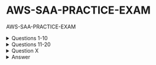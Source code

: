 # AWS-SAA-PRACTICE-EXAM
AWS-SAA-PRACTICE-EXAM

<details>
  <summary>Questions 1-10</summary>
  
<details>
  <summary>Question 1</summary>
 
A company collects data for temperature, humidity, and atmospheric pressure in cities across multiple continents.  The average volume of data that the company collects from each site daily is 500 GB.  Each site has a high-speed internet connection.  The company wants to aggregate the data from all these global sites as quickly as possible in a single Amazon S3 bucket.  The solution must minimize operational complexity.  

Which solution meets these requirements?

- [ ] A.  Turn on S3 Transfer Acceleration on the destination S3 bucket. Use multipart uploads to directly upload site data to the destination S3 bucket.    
- [ ] B.  Upload the data from each site to an S3 bucket in the closest Region.  Use S3 Cross-Region Replication to copy objects to the destination S3 bucket.  Then remove the data from the origin S3 bucket.    
- [ ] C.  Schedule AWS Snowball Edge Storage Optimized device jobs daily to transfer data from each site to the closest Region.  Use S3 Cross-Region Replication to copy objects to the destination S3 bucket.    
- [ ] D.  Upload the data from each site to an Amazon EC2 instance in the closest Region.  Store the data in an Amazon Elastic Block Store (Amazon EBS) volume.  At regular intervals, take an EBS snapshot and copy it to the Region that contains the destination S3 bucket.  Restore the EBS volume in that Region. 

</details>

<details>
  <summary>Answer</summary>

  - [ ] A.  Turn on S3 Transfer Acceleration on the destination S3 bucket. Use multipart uploads to directly upload site data to the destination S3 bucket.    

  The correct answer is A. Turn on S3 Transfer Acceleration on the destination S3 bucket. Use multipart uploads to directly upload site data to the destination S3 bucket.   

  Why is this the correct answer?
  
  - [ ] S3 Transfer Acceleration: This feature is designed to speed up transfers of data over long distances between your client and your S3 bucket. It leverages Amazon's CloudFront edge locations to optimize the network path, reducing latency and increasing throughput. Given that the company is transferring data from sites across multiple continents, S3 Transfer Acceleration is highly relevant.
  - [ ] Multipart Uploads: This feature allows you to upload a single object as a set of parts. Multipart uploads can improve throughput, provide faster recovery from network issues, and support uploading large objects (up to 5 TB). Since the company is dealing with 500 GB of data daily from each site, multipart uploads are a good practice to ensure efficient and reliable uploads.
  - [ ] Minimal Operational Complexity: This solution is relatively straightforward to implement. You enable S3 Transfer Acceleration on the bucket and configure your uploads to use the multipart upload API. This avoids the need for complex infrastructure setups or data transfer orchestration.
  
  Why are the other answers wrong?
  
  B. Upload the data from each site to an S3 bucket in the closest Region. Use S3 Cross-Region Replication to copy objects to the destination S3 bucket. Then remove the data from the origin S3 bucket.   
  
  Why it's wrong: 
  
  While this approach could work, it adds operational complexity. It involves managing S3 buckets in multiple regions, setting up and monitoring Cross-Region Replication, and ensuring data is deleted from the origin buckets. This adds more steps and potential points of failure compared to directly uploading with S3 Transfer Acceleration and multipart uploads. Also, Cross-Region Replication is optimized for asynchronous copying, which might not meet the requirement of getting the data into the central bucket "as quickly as possible."
  
  C. Schedule AWS Snowball Edge Storage Optimized device jobs daily to transfer data from each site to the closest Region. Use S3 Cross-Region Replication to copy objects to the destination S3 bucket.   
  
  Why it's wrong: 
  
  AWS Snowball Edge is designed for large-scale data transfers where network bandwidth is limited or cost-prohibitive. In this scenario, each site has a high-speed internet connection, making Snowball Edge unnecessary and adding significant operational overhead. Managing Snowball Edge devices, shipping them, and coordinating the data transfer process is far more complex than using direct uploads.
  
  D. Upload the data from each site to an Amazon EC2 instance in the closest Region. Store the data in an Amazon Elastic Block Store (Amazon EBS) volume. At regular intervals, take an EBS snapshot and copy it to the Region that contains the destination S3 bucket. Restore the EBS volume in that Region.   
  
  Why it's wrong: 
  
  This solution is overly complex and inefficient. It involves managing EC2 instances and EBS volumes in multiple regions, dealing with EBS snapshots, and restoring volumes. This adds significant operational overhead and introduces potential performance bottlenecks. It's also more costly than directly uploading to S3.
  
  Summary
  
  The best solution is A. Turn on S3 Transfer Acceleration on the destination S3 bucket. Use multipart uploads to directly upload site data to the destination S3 bucket. This approach provides the fastest data transfer over long distances with the least operational complexity.

</details>

<details>
  <summary>Question 2</summary>

  A company runs a web application that stores session state in memory on Amazon EC2 instances. The company wants to implement a solution to store session state data durably and elastically. The solution must minimize operational overhead.
  
  Which solution meets these requirements?
  
  - [ ] A. Use Amazon DynamoDB to store the session state data. Modify the application to read and write session state data to DynamoDB.
  - [ ] B. Use Amazon ElastiCache for Redis to store the session state data. Modify the application to read and write session state data to ElastiCache.
  - [ ] C. Use Amazon EC2 instance store volumes to store the session state data. Configure the application to replicate session state data across multiple EC2 instances.
  - [ ] D. Use Amazon Elastic File System (Amazon EFS) to store the session state data. Modify the application to read and write session state data to Amazon EFS.

</details>

<details>
  <summary>Answer</summary>

  - [ ] B. Use Amazon ElastiCache for Redis to store the session state data. Modify the application to read and write session state data to ElastiCache.

  The correct answer is B. Use Amazon ElastiCache for Redis to store the session state data. Modify the application to read and write session state data to ElastiCache.

  Why is this the correct answer?
  
  - [ ] Durable and Elastic: ElastiCache (both Redis and Memcached) provides an in-memory data store that is highly available and scalable.
  - [ ] Redis, in particular, offers durability options (RDB and AOF persistence) to ensure that session data is not lost in case of failures.
  - [ ] ElastiCache can elastically scale to handle increasing session loads.
  - [ ] Minimizes Operational Overhead: ElastiCache is a managed service.
  - [ ] AWS handles the setup, patching, scaling, and maintenance of the cache infrastructure, reducing the operational burden on the company.
  
  Why are the other answers wrong?
  
  A. Use Amazon DynamoDB to store the session state data. Modify the application to read and write session state data to DynamoDB.
  
  Why it's wrong: While DynamoDB is durable and scalable, it's a NoSQL database, not an in-memory cache. Accessing DynamoDB is generally slower than accessing an in-memory cache like ElastiCache. For session state, low latency is crucial for a good user experience. DynamoDB might introduce more latency than ElastiCache.
  
  C. Use Amazon EC2 instance store volumes to store the session state data. Configure the application to replicate session state data across multiple EC2 instances.
  
  Why it's wrong: EC2 instance store volumes are ephemeral, meaning the data is lost if the instance stops, terminates, or fails. Relying on instance store for session state would require complex application-level replication, which introduces significant operational overhead and potential data loss. This solution is neither durable nor operationally simple.
  
  D. Use Amazon Elastic File System (Amazon EFS) to store the session state data. Modify the application to read and write session state data to Amazon EFS.
  
  Why it's wrong: EFS is a file storage service. File system operations are generally slower than in-memory operations. Using EFS for session state would introduce latency and negatively impact application performance. It's not designed for the high-speed, low-latency access required for session data.
  
  Summary
  
  ElastiCache for Redis is the best solution because it provides a durable, elastic, and managed in-memory store that minimizes operational overhead and meets the performance requirements for session state management.
    
</details>


<details>
  <summary>Question 3</summary>

  A company uses AWS Organizations to manage multiple AWS accounts for different departments.  The management account has an Amazon S3 bucket that contains project reports.  The company wants to limit access to this S3 bucket to only users of accounts within the organization in AWS Organizations.  Which solution meets these requirements with the LEAST amount of operational overhead?    
  
  - [ ] A.  Add the aws:PrincipalOrgID global condition key with a reference to the organization ID to the S3 bucket policy.    
  - [ ] B.  Create an organizational unit (OU) for each department.  Add the aws:PrincipalOrgPaths global condition key to the S3 bucket policy.    
  - [ ] C.  Use AWS CloudTrail to monitor the CreateAccount, InviteAccountToOrganization, LeaveOrganization, and RemoveAccountFrom Organization events.  Update the S3 bucket policy accordingly.    
  - [ ] D.  Tag each user that needs access to the S3 bucket.  Add the aws: PrincipalTag global condition key to the S3 bucket policy.    

</details>

<details>
  <summary>Answer</summary>

  - [ ] A. Add the aws:PrincipalOrgID global condition key with a reference to the organization ID to the S3 bucket policy.

  The correct answer is A. Add the aws:PrincipalOrgID global condition key with a reference to the organization ID to the S3 bucket policy.

Why is this the correct answer?

aws:PrincipalOrgID for Organization-Wide Access: The aws:PrincipalOrgID condition key in an S3 bucket policy allows you to restrict access to AWS principals (users, roles) that belong to a specific AWS organization. This is the most efficient and direct way to enforce the requirement that only accounts within your AWS Organizations can access the bucket.
Least Operational Overhead: This method involves a simple modification to the S3 bucket policy. You add a condition that checks the organization ID, which is a static identifier. There's no need to manage individual accounts, OUs, or tags, resulting in minimal administrative effort.
Why are the other answers wrong?

B. Create an organizational unit (OU) for each department. Add the aws:PrincipalOrgPaths global condition key to the S3 bucket policy.   

Why it's wrong: While this could work, it's more complex than necessary. It requires you to create and maintain OUs, which adds organizational structure overhead. The aws:PrincipalOrgPaths condition key restricts access based on the OU hierarchy, which might be useful in some cases but is not needed for the simple requirement of granting access to the entire organization. If the organization structure changes, you might need to update the bucket policy.
C. Use AWS CloudTrail to monitor the CreateAccount, InviteAccountToOrganization, LeaveOrganization, and RemoveAccountFrom Organization events. Update the S3 bucket policy accordingly.

Why it's wrong: This is an extremely complex and inefficient solution. It involves:
Setting up CloudTrail to log organization events.
Creating an automated process (e.g., Lambda function) to analyze CloudTrail logs.
Parsing the logs to identify changes in the organization membership.
Dynamically updating the S3 bucket policy based on those changes. This approach introduces significant operational overhead, potential latency in policy updates, and increased risk of errors.
D. Tag each user that needs access to the S3 bucket. Add the aws: PrincipalTag global condition key to the S3 bucket policy.   

Why it's wrong: This is also complex and difficult to maintain. It requires:
Implementing a system to tag IAM users.
Ensuring that all relevant users are correctly tagged.
Updating tags whenever users are added or removed.
The aws:PrincipalTag condition key is useful for attribute-based access control (ABAC) but is not the most efficient way to control access based on organization membership.
Summary

The best solution is A. Add the aws:PrincipalOrgID global condition key because it's the simplest, most direct, and least operationally intensive way to restrict S3 bucket access to accounts within an AWS organization.

</details>

<details>
  <summary>Question 4</summary>

An application runs on an Amazon EC2 instance in a VPC.  The application processes logs that are stored in an Amazon S3 bucket.  The EC2 instance needs to access the S3 bucket without connectivity to the internet.  Which solution will provide private network connectivity to Amazon S3?   

- [ ] A.  Create a gateway VPC endpoint to the S3 bucket.    
- [ ] B.  Stream the logs to Amazon CloudWatch Logs.  Export the logs to the S3 bucket.    
- [ ] C.  Create an instance profile on Amazon EC2 to allow S3 access.    
- [ ] D.  Create an Amazon API Gateway API with a private link to access the S3 endpoint.  

</details>

<details>
  <summary>Answer</summary>

- [ ] A.  Create a gateway VPC endpoint to the S3 bucket.  

The correct answer is A. Create a gateway VPC endpoint to the S3 bucket.

Why is this the correct answer?

- [ ] Gateway VPC Endpoint for Private Connectivity: A gateway VPC endpoint for S3 enables instances within your VPC to access S3 over the AWS private network, without traversing the internet.
- [ ] This provides secure and private connectivity, satisfying the requirement to access the S3 bucket without internet access.

Why are the other answers wrong?

B. Stream the logs to Amazon CloudWatch Logs. Export the logs to the S3 bucket.

Why it's wrong: While CloudWatch Logs is useful for log management, this solution doesn't address the requirement for private connectivity. Exporting logs from CloudWatch Logs to S3 still involves network traffic, and it doesn't guarantee that the initial application access to S3 is private. It also adds an unnecessary intermediary step.

C. Create an instance profile on Amazon EC2 to allow S3 access.

Why it's wrong: An instance profile (which uses IAM roles) grants permissions to the EC2 instance to access AWS services like S3. However, it does not, by itself, provide private connectivity. The instance would still use public endpoints to access S3 unless a VPC endpoint is configured.

D. Create an Amazon API Gateway API with a private link to access the S3 endpoint.

Why it's wrong: While PrivateLink does provide private connectivity, using API Gateway in this scenario is overly complex and not the intended use case. API Gateway is designed for creating and managing APIs, not for direct, high-volume data access to S3 from EC2 instances. Gateway VPC endpoints are simpler and more efficient for this purpose.

Summary

The best solution is A. Create a gateway VPC endpoint to the S3 bucket because it directly and efficiently provides the required private connectivity between the EC2 instance and the S3 bucket.

</details>

<details>
  <summary>Question 5</summary>

A company is hosting a web application on AWS using a single Amazon EC2 instance that stores user-uploaded documents in an Amazon EBS volume.  For better scalability and availability, the company duplicated the architecture and created a second EC2 instance and EBS volume in another Availability Zone, placing both behind an Application Load Balancer.  After completing this change, users reported that, each time they refreshed the website, they could see one subset of their documents or the other, but never all of the documents at the same time.  What should a solutions architect propose to ensure users see all of their documents at once?   

- [ ] A.  Copy the data so both EBS volumes contain all the documents
- [ ] B.  Configure the Application Load Balancer to direct a user to the server with the documents
- [ ] C.  Copy the data from both EBS volumes to Amazon EFS.  Modify the application to save new documents to Amazon EFS   
- [ ] D.  Configure the Application Load Balancer to send the request to both servers.  Return each document from the correct server   

</details>

<details>
  <summary>Answer</summary>

- [ ] C.  Copy the data from both EBS volumes to Amazon EFS.  Modify the application to save new documents to Amazon EFS.

The correct answer is C. Copy the data from both EBS volumes to Amazon EFS. Modify the application to save new documents to Amazon EFS.

Why is this the correct answer?

- [ ] Shared File System: Amazon EFS provides a shared file system that can be mounted by multiple EC2 instances concurrently. By migrating the documents to EFS, both EC2 instances can access the same set of files, resolving the issue where users only see a subset of their documents depending on which instance they hit.
- [ ] Persistence and Availability: EFS is designed for high availability and durability. The data is stored redundantly across multiple Availability Zones, ensuring that files are not lost if an instance fails.
- [ ] Scalability: EFS automatically scales its storage capacity as you add or remove files, making it suitable for handling a growing number of user-uploaded documents.
Why are the other answers wrong?

A. Copy the data so both EBS volumes contain all the documents.

Why it's wrong: While this might seem like a straightforward solution, it introduces significant challenges. You would need to implement a synchronization mechanism to keep the EBS volumes in sync, which can be complex, error-prone, and introduce latency. It also doesn't address the underlying architecture issue of each instance having its own storage.

B. Configure the Application Load Balancer to direct a user to the server with the documents.

Why it's wrong: This approach is not scalable or highly available. It creates "sticky sessions," meaning a user is always routed to the same EC2 instance. If that instance fails, the user loses access to their documents. It also doesn't solve the problem of data consistency.

D. Configure the Application Load Balancer to send the request to both servers. Return each document from the correct server.

Why it's wrong: This is also complex and inefficient. It would require significant application logic to track which documents are stored on which server and then merge the results. It also increases the load on both servers, as they would both need to process each request.

Summary

The best solution is C. Copy the data from both EBS volumes to Amazon EFS. Modify the application to save new documents to Amazon EFS because it provides a shared, scalable, and durable storage solution that eliminates data inconsistency and improves the application's availability.

</details>

<details>
  <summary>Question 6</summary>

A company uses NFS to store large video files in on-premises network attached storage.  Each video file ranges in size from 1 MB to 500 GB.  The total storage is 70 TB and is no longer growing.  The company decides to migrate the video files to Amazon S3.  The company must migrate the video files as soon as possible while using the least possible network bandwidth.    

Which solution will meet these requirements?

- [ ] A.  Create an S3 bucket.  Create an IAM role that has permissions to write to the S3 bucket.  Use the AWS CLI to copy all files locally to the S3 bucket.    
- [ ] B.  Create an AWS Snowball Edge job.  Receive a Snowball Edge device on premises.  Use the Snowball Edge client to transfer data to the device.  Return the device so that AWS can import the data into Amazon S3.    
- [ ] C.  Deploy an S3 File Gateway on premises.  Create a public service endpoint to connect to the S3 File Gateway.  Create an S3 bucket.  Create a new NFS file share on the S3 File Gateway.  Point the new file share to the S3 bucket.  Transfer the data from the existing NFS file share to the S3 File Gateway.    
- [ ] D.  Set up an AWS Direct Connect connection between the on-premises network and AWS.  Deploy an S3 File Gateway on premises.  Create a public virtual interface (VIF) to connect to the S3 File Gateway.  Create an S3 bucket.   Create a new NFS file share on the S3 File Gateway.  Point the new file share to the S3 bucket.  Transfer the data from the existing NFS file share to the S3 File Gateway.    

</details>

<details>
  <summary>Answer</summary>

- [ ] B. Create an AWS Snowball Edge job. Receive a Snowball Edge device on premises. Use the Snowball Edge client to transfer data to the device. Return the device so that AWS can import the data into Amazon S3.    

The correct answer is B. Create an AWS Snowball Edge job. Receive a Snowball Edge device on premises. Use the Snowball Edge client to transfer data to the device. Return the device so that AWS can import the data into Amazon S3.    

Why is this the correct answer?

- [ ] Least Network Bandwidth: AWS Snowball Edge is a physical device that you can use to transfer large amounts of data into and out of AWS.  It's designed for situations where transferring data over the internet would be slow or expensive due to limited network bandwidth.  In this case, the requirement to use the "least possible network bandwidth" strongly points to Snowball Edge.   
- [ ] Speed for Large Data: For 70 TB of data, even with a good internet connection, the time to transfer all that data can be significant. Snowball Edge allows for much faster transfer of large volumes of data compared to online methods.    
- [ ] One-time Migration: The scenario describes a one-time migration of existing data, not an ongoing synchronization. Snowball Edge is well-suited for this type of bulk transfer.    

Why are the other answers wrong?

A. Create an S3 bucket. Create an IAM role that has permissions to write to the S3 bucket. Use the AWS CLI to copy all files locally to the S3 bucket.

Why it's wrong: This solution relies on transferring 70 TB of data over the network using the AWS CLI.  This would consume a large amount of network bandwidth and take a significant amount of time, directly contradicting the requirements.   

C. Deploy an S3 File Gateway on premises. Create a public service endpoint to connect to the S3 File Gateway. Create an S3 bucket. Create a new NFS file share on the S3 File Gateway. Point the new file share to the S3 bucket. Transfer the data from the existing NFS file share to the S3 File Gateway.

Why it's wrong: AWS S3 File Gateway is designed for hybrid cloud storage, providing on-premises applications access to S3.  While it could be used for migration, it's more complex than Snowball Edge for a one-time transfer. It still involves network transfer, although it might be optimized, it doesn't minimize bandwidth usage to the same extent as Snowball Edge.    

D. Set up an AWS Direct Connect connection between the on-premises network and AWS. Deploy an S3 File Gateway on premises. Create a public virtual interface (VIF) to connect to the S3 File Gateway. Create an S3 bucket. Create a new NFS file share on the S3 File Gateway. Point the new file share to the S3 bucket. Transfer the data from the existing NFS file share to the S3 File Gateway.

Why it's wrong: AWS Direct Connect provides a dedicated network connection to AWS, which can increase transfer speed.  However, setting up Direct Connect is a complex and time-consuming process. It's an overkill for a one-time migration and doesn't meet the "least possible network bandwidth" requirement as efficiently as Snowball Edge.  Additionally, it includes the complexity of S3 File Gateway.    

Summary

The best solution is B. Create an AWS Snowball Edge job because it minimizes network bandwidth usage and provides a fast way to migrate a large amount of data to Amazon S3.

</details>

<details>
  <summary>Question 7</summary>

A company has an application that ingests incoming messages.  Dozens of other applications and microservices then quickly consume these messages.  The number of messages varies drastically and sometimes increases suddenly to 100,000 each second.  The company wants to decouple the solution and increase scalability.   

Which solution meets these requirements?

- [ ] A.  Persist the messages to Amazon Kinesis Data Analytics.  Configure the consumer applications to read and process the messages.    
- [ ] B.  Deploy the ingestion application on Amazon EC2 instances in an Auto Scaling group to scale the number of EC2 instances based on CPU metrics.    
- [ ] C.  Write the messages to Amazon Kinesis Data Streams with a single shard.  Use an AWS Lambda function to preprocess messages and store them in Amazon DynamoDB.  Configure the consumer applications to read from DynamoDB to process the messages.    
- [ ] D.  Publish the messages to an Amazon Simple Notification Service (Amazon SNS) topic with multiple Amazon Simple Queue Service (Amazon SOS) subscriptions.  Configure the consumer applications to process the messages from the queues. 

</details>

<details>
  <summary>Answer</summary>

- [ ] D. Publish the messages to an Amazon Simple Notification Service (Amazon SNS) topic with multiple Amazon Simple Queue Service (Amazon SQS) subscriptions. Configure the consumer applications to process the messages from the queues.

The correct answer is D. Publish the messages to an Amazon Simple Notification Service (Amazon SNS) topic with multiple Amazon Simple Queue Service (Amazon SQS) subscriptions. Configure the consumer applications to process the messages from the queues.
   
Why is this the correct answer?

- [ ] Decoupling: Amazon SNS and SQS together provide excellent decoupling.  The ingestion application publishes messages to an SNS topic, and the consumer applications subscribe to the topic via SQS queues.  This means the ingestion application doesn't need to know anything about the consumers, and consumers don't need to know about each other.   
- [ ] Scalability: SNS can handle a high volume of messages, and SQS queues can buffer messages for consumers, allowing each part of the system to scale independently.  If message volume spikes to 100,000 per second, SNS can handle it, and SQS queues will ensure that consumers can process them at their own pace.   
- [ ] Fan-out: SNS allows for "fan-out" delivery, meaning a single message can be delivered to multiple SQS queues.  This perfectly suits the requirement that "dozens" of applications and microservices consume the messages. Each consumer gets its own copy of the message via its SQS queue.   

Why are the other answers wrong?

A. Persist the messages to Amazon Kinesis Data Analytics. Configure the consumer applications to read and process the messages.

Why it's wrong: Kinesis Data Analytics is designed for real-time analytics on streaming data.  While it can handle high volumes, it's not the best fit for simple message distribution to many consumers.  It's more complex and expensive than SNS/SQS for this use case.   

B. Deploy the ingestion application on Amazon EC2 instances in an Auto Scaling group to scale the number of EC2 instances based on CPU metrics.

Why it's wrong: This only scales the ingestion of messages, not the consumption.  It doesn't decouple the system or address the scalability of the many consumer applications.   

C. Write the messages to Amazon Kinesis Data Streams with a single shard. Use an AWS Lambda function to preprocess messages and store them in Amazon DynamoDB. Configure the consumer applications to read from DynamoDB to process the messages.

Why it's wrong: Kinesis Data Streams is good for real-time data streaming, but using a single shard will limit throughput.  Lambda preprocessing adds complexity and potential bottlenecks.  Storing in DynamoDB adds latency and cost compared to SQS queues, which are designed for message queuing.  Also, reading from DynamoDB by many consumers can create hot spots and scaling issues.   

Summary

The best solution is D.
 
Amazon SNS and SQS provide the best combination of decoupling, scalability, and fan-out capability to meet the requirements of the scenario.

</details>

<details>
  <summary>Question 8</summary>

A company is migrating a distributed application to AWS. The application serves variable workloads. The legacy platform consists of a primary server that coordinates jobs across multiple compute nodes. The company wants to modernize the application with a solution that maximizes resiliency and scalability. How should a solutions architect design the architecture to meet these requirements?   

- [ ] A. Configure an Amazon Simple Queue Service (Amazon SQS) queue as a destination for the jobs. Implement the compute nodes with Amazon EC2 instances that are managed in an Auto Scaling group. Configure EC2 Auto Scaling to use scheduled scaling.   
- [ ] B. Configure an Amazon Simple Queue Service (Amazon SQS) queue as a destination for the jobs. Implement the compute nodes with Amazon EC2 instances that are managed in an Auto Scaling group. Configure EC2 Auto Scaling based on the size of the queue.
- [ ] C. Implement the primary server and the compute nodes with Amazon EC2 instances that are managed in an Auto Scaling group. Configure AWS CloudTrail as a destination for the jobs. Configure EC2 Auto Scaling based on the load on the primary server.   
- [ ] D. Implement the primary server and the compute nodes with Amazon EC2 instances that are managed in an Auto Scaling group. Configure Amazon EventBridge (Amazon CloudWatch Events) as a destination for the jobs. Configure EC2 Auto Scaling based on the load on the compute nodes. 

</details>

<details>
  <summary>Answer</summary>

- [ ] B. Configure an Amazon Simple Queue Service (Amazon SQS) queue as a destination for the jobs. Implement the compute nodes with Amazon EC2 instances that are managed in an Auto Scaling group. Configure EC2 Auto Scaling based on the size of the queue.

The correct answer is B. Configure an Amazon Simple Queue Service (Amazon SQS) queue as a destination for the jobs. Implement the compute nodes with Amazon EC2 instances that are managed in an Auto Scaling group. Configure EC2 Auto Scaling based on the size of the queue.

Why is this the correct answer?

- [ ] SQS for Decoupling and Resiliency: Using an SQS queue effectively decouples the primary server from the compute nodes. The primary server puts jobs in the queue, and the compute nodes take jobs from the queue. This makes the system more resilient because if a compute node fails, the job remains in the queue to be processed by another node.   
- [ ] Auto Scaling for Scalability: Managing compute nodes with an Auto Scaling group allows the number of nodes to adjust automatically based on demand, providing scalability.   
- [ ] Queue-Based Scaling: Configuring Auto Scaling based on the size of the SQS queue is crucial for handling variable workloads. When the queue is large, Auto Scaling adds more compute nodes to process the backlog. When the queue is small, Auto Scaling removes nodes to save costs. This ensures the application scales efficiently with the workload.   

Why are the other answers wrong?

A. Configure an Amazon Simple Queue Service (Amazon SQS) queue as a destination for the jobs. Implement the compute nodes with Amazon EC2 instances that are managed in an Auto Scaling group. Configure EC2 Auto Scaling to use scheduled scaling.

Why it's wrong: Scheduled scaling doesn't provide the dynamic responsiveness needed for variable workloads. Scheduled scaling works well for predictable load patterns, but this scenario involves unpredictable variations. Scaling based on queue size is more adaptive.   

C. Implement the primary server and the compute nodes with Amazon EC2 instances that are managed in an Auto Scaling group. Configure AWS CloudTrail as a destination for the jobs. Configure EC2 Auto Scaling based on the load on the primary server.

Why it's wrong: CloudTrail is for auditing API calls, not for queuing jobs. Scaling based on the primary server's load might not accurately reflect the work needed by the compute nodes. The queue size is a more direct indicator of the workload for those nodes. Also, it does not decouple the primary server from the compute nodes.   

D. Implement the primary server and the compute nodes with Amazon EC2 instances that are managed in an Auto Scaling group. Configure Amazon EventBridge (Amazon CloudWatch Events) as a destination for the jobs. Configure EC2 Auto Scaling based on the load on the compute nodes.

Why it's wrong: EventBridge is for event-driven architectures, not for queuing jobs in this manner. While scaling compute nodes based on their load is good, it doesn't address how jobs are passed between the primary server and the compute nodes. SQS provides the necessary decoupling and reliable queuing. Also, it does not decouple the primary server from the compute nodes.   

Summary

The best solution is B.  Using SQS for job queuing and Auto Scaling based on queue size provides the most resilient and scalable architecture for variable workloads.

</details>

<details>
  <summary>Question 9</summary>

A company is running an SMB file server in its data center.  The file server stores large files that are accessed frequently for the first few days after the files are created.  After 7 days the files are rarely accessed.   

The total data size is increasing and is close to the company's total storage capacity.  A solutions architect must increase the company's available storage space without losing low-latency access to the most recently accessed files.  The solutions architect must also provide file lifecycle management to avoid future storage issues.   

Which solution will meet these requirements?

- [ ] A.  Use AWS DataSync to copy data that is older than 7 days from the SMB file server to AWS. 
- [ ] B.  Create an Amazon S3 File Gateway to extend the company's storage space. Create an S3 Lifecycle policy to transition the data to S3 Glacier Deep Archive after 7 days. 
- [ ] C.  Create an Amazon FSx for Windows File Server file system to extend the company's storage space. 
- [ ] D.  Install a utility on each user's computer to access Amazon S3. Create an S3 Lifecycle policy to transition the data to S3 Glacier Flexible Retrieval after 7 days. 

</details>

<details>
  <summary>Answer</summary>

- [ ] B.  Create an Amazon S3 File Gateway to extend the company's storage space.  Create an S3 Lifecycle policy to transition the data to S3 Glacier Deep Archive after 7 days.  

The correct answer is B. Create an Amazon S3 File Gateway to extend the company's storage space. Create an S3 Lifecycle policy to transition the data to S3 Glacier Deep Archive after 7 days.   

Why is this the correct answer?

- [ ] Amazon S3 File Gateway: This service allows you to seamlessly connect your on-premises file server to Amazon S3. It caches frequently accessed files on-premises, providing low-latency access, while transparently storing all your data in S3. This effectively extends the company's storage capacity in the cloud without requiring significant changes to how users access files.
- [ ] S3 Lifecycle Policy: This feature automates the movement of objects between different S3 storage classes. By creating a lifecycle policy to transition files to S3 Glacier Deep Archive after 7 days, you can automatically move infrequently accessed data to a lower-cost storage option. This addresses the requirement for file lifecycle management and avoids future storage issues by optimizing storage costs.

Why are the other answers wrong?

A. Use AWS DataSync to copy data that is older than 7 days from the SMB file server to AWS.

Why it's wrong: AWS DataSync is designed for data migration and replication, not for providing a seamless extension of on-premises storage with local caching. While it can move data to AWS, it doesn't provide the low-latency access to recently accessed files that the File Gateway offers. It also doesn't integrate as directly with file access as a file gateway.

C. Create an Amazon FSx for Windows File Server file system to extend the company's storage space.

Why it's wrong: Amazon FSx for Windows File Server provides a fully managed native Microsoft Windows file system. While it's suitable for Windows-based workloads, it doesn't inherently provide the lifecycle management to archive older files to a lower-cost storage like S3 Glacier Deep Archive. It's also a separate file system, not an extension of the existing SMB file server with caching.

D. Install a utility on each user's computer to access Amazon S3. Create an S3 Lifecycle policy to transition the data to S3 Glacier Flexible Retrieval after 7 days.   

Why it's wrong: This approach is disruptive and complex. It requires users to change their workflow to access files directly from S3, which is not a seamless extension of their existing SMB file server. It also introduces management overhead for installing and maintaining the utility on each user's computer. While S3 Lifecycle can move data to Glacier, it doesn't address the need for low-latency access to recently accessed files in the same way that File Gateway's caching does.

Summary

The best solution is B because it provides a seamless way to extend on-premises storage with caching for frequently accessed files (via S3 File Gateway) and automates the archival of older files to a cost-effective storage class (via S3 Lifecycle policy), meeting all the requirements of the scenario.

</details>

<details>
  <summary>Question 10</summary>

A company is building an ecommerce web application on AWS.  The application sends information about new orders to an Amazon API Gateway REST API to process.  The company wants to ensure that orders are processed in the order that they are received.    

Which solution will meet these requirements?

- [ ] A.  Use an API Gateway integration to publish a message to an Amazon Simple Notification Service (Amazon SNS) topic when the application receives an order.  Subscribe an AWS Lambda function to the topic to perform processing. 
- [ ] B.  Use an API Gateway integration to send a message to an Amazon Simple Queue Service (Amazon SQS) FIFO queue when the application receives an order.  Configure the SQS FIFO queue to invoke an AWS Lambda function for processing. 
- [ ] C.  Use an API Gateway authorizer to block any requests while the application processes an order. 
- [ ] D.  Use an API Gateway integration to send a message to an Amazon Simple Queue Service (Amazon SQS) standard queue when the application receives an order.  Configure the SQS standard queue to invoke an AWS Lambda function for processing.  

</details>

<details>
  <summary>Answer</summary>

- [ ] B.  Use an API Gateway integration to send a message to an Amazon Simple Queue Service (Amazon SQS) FIFO queue when the application receives an order.  Configure the SQS FIFO queue to invoke an AWS Lambda function for processing. 

The correct answer is B. Use an API Gateway integration to send a message to an Amazon Simple Queue Service (Amazon SQS) FIFO queue when the application receives an order. Configure the SQS FIFO queue to invoke an AWS Lambda function for processing.   

Why is this the correct answer?

- [ ] Amazon SQS FIFO (First-In-First-Out) queue: FIFO queues are designed to preserve the order in which messages are sent and received. This is crucial for the requirement of processing orders in the order they are received. When API Gateway sends order information to a FIFO queue, SQS guarantees that the Lambda function will process these orders in the correct sequence.
- [ ] API Gateway Integration with SQS: API Gateway can directly integrate with SQS to send messages. This allows the application to submit order data to the queue as soon as it's received.
- [ ] SQS Invokes Lambda: SQS can be configured to trigger a Lambda function automatically whenever new messages arrive in the queue. This creates an event-driven architecture, where the Lambda function processes orders asynchronously, ensuring that the API Gateway remains responsive.

Why are the other answers wrong?

A. Use an API Gateway integration to publish a message to an Amazon Simple Notification Service (Amazon SNS) topic when the application receives an order. Subscribe an AWS Lambda function to the topic to perform processing.   

Why it's wrong: Amazon SNS is a publish/subscribe messaging service. While it can trigger Lambda functions, it does not guarantee message ordering. In a publish/subscribe pattern, messages are delivered to all subscribers, and there is no inherent mechanism to ensure that messages are processed in the order they were published. This violates the requirement for ordered processing.

C. Use an API Gateway authorizer to block any requests while the application processes an order.

Why it's wrong: API Gateway authorizers are used for authentication and authorization, not for managing message processing order. Blocking requests while processing would severely impact the application's performance and availability. It would create a bottleneck and prevent the application from handling concurrent orders efficiently. This is not a scalable or practical solution.

D. Use an API Gateway integration to send a message to an Amazon Simple Queue Service (Amazon SQS) standard queue when the application receives an order. Configure the SQS standard queue to invoke an AWS Lambda function for processing.   

Why it's wrong: Amazon SQS standard queues provide at-least-once delivery but do not guarantee message ordering. Messages might be delivered out of order, which would violate the requirement to process orders in the sequence they are received. While standard queues are suitable for many use cases, they are not appropriate when message ordering is critical.

Summary

The best solution is B because it uses Amazon SQS FIFO queues to ensure orders are processed in the order they are received, which is a key requirement. The other options do not provide guaranteed message ordering or introduce other problems like performance bottlenecks.

</details>

</details>

<details>
  <summary>Questions 11-20</summary>

<details>
  <summary>Question 11</summary>

A company has an application that runs on Amazon EC2 instances and uses an Amazon Aurora database.  The EC2 instances connect to the database by using user names and passwords that are stored locally in a file.  The company wants to minimize the operational overhead of credential management.    

What should a solutions architect do to accomplish this goal?

- [ ] A.  Use AWS Secrets Manager.  Turn on automatic rotation.
- [ ] B.  Use AWS Systems Manager Parameter Store.  Turn on automatic rotation.
- [ ] C.  Create an Amazon S3 bucket to store objects that are encrypted with an AWS Key Management Service (AWS KMS) encryption key.  Migrate the credential file to the S3 bucket.  Point the application to the S3 bucket. 
- [ ] D.  Create an encrypted Amazon Elastic Block Store (Amazon EBS) volume for each EC2 instance.  Attach the new EBS volume to each EC2 instance.  Migrate the credential file to the new EBS volume.  Point the application to the new EBS volume.  

</details>

<details>
  <summary>Answer</summary>

- [ ] A.  Use AWS Secrets Manager.  Turn on automatic rotation.

The correct answer is A. Use AWS Secrets Manager. Turn on automatic rotation.

Why is this the correct answer?

- [ ] AWS Secrets Manager: This service is specifically designed to help you securely store, retrieve, and manage database credentials, API keys, and other secrets.  It offers features like automatic secret rotation, which greatly reduces the operational overhead of manually changing credentials.    
- [ ] Automatic Rotation: By turning on automatic rotation, Secrets Manager can automatically rotate the database credentials on a defined schedule.  This eliminates the need for manual intervention, minimizing operational overhead and improving security by reducing the risk of using long-lived credentials.    

Why are the other answers wrong?

B. Use AWS Systems Manager Parameter Store. Turn on automatic rotation.

Why it's wrong: While AWS Systems Manager Parameter Store can securely store secrets, it is not primarily designed for automatic secret rotation of database credentials in the same way that Secrets Manager is.  Implementing automatic rotation with Parameter Store would require additional custom configuration and management, increasing operational overhead.    
C. Create an Amazon S3 bucket to store objects that are encrypted with an AWS Key Management Service (AWS KMS) encryption key. Migrate the credential file to the S3 bucket. Point the application to the S3 bucket.

Why it's wrong: Storing credentials in an S3 bucket, even if encrypted, is not a secure or operationally efficient way to manage them.  It introduces complexities in access control, requires managing S3 permissions, and does not provide built-in secret rotation.  Additionally, the application would need to be modified to retrieve credentials from S3, adding overhead.    
D. Create an encrypted Amazon Elastic Block Store (Amazon EBS) volume for each EC2 instance. Attach the new EBS volume to each EC2 instance. Migrate the credential file to the new EBS volume. Point the application to the new EBS volume.

Why it's wrong: Storing credentials on EBS volumes is not a recommended security practice.  It increases management overhead as each volume needs to be managed and secured. It also doesn't provide any built-in mechanism for secret rotation.  If an EC2 instance is compromised, the credentials on the EBS volume could be exposed.    
Summary

The best solution is A because AWS Secrets Manager is the most suitable service for managing database credentials with the least operational overhead, thanks to its automatic rotation feature. The other options introduce more complexity, security risks, or lack the automated rotation capabilities needed for efficient credential management.

</details>

<details>
  <summary>Question 12</summary>

A global company hosts its web application on Amazon EC2 instances behind an Application Load Balancer (ALB).  The web application has static data and dynamic data.  The company stores its static data in an Amazon S3 bucket.  The company wants to improve performance and reduce latency for the static data and dynamic data.  The company is using its own domain name registered with Amazon Route 53.    

What should a solutions architect do to meet these requirements?

- [ ] A.  Create an Amazon CloudFront distribution that has the S3 bucket and the ALB as origins.  Configure Route 53 to route traffic to the CloudFront distribution. 
- [ ] B.  Create an Amazon CloudFront distribution that has the ALB as an origin.  Create an AWS Global Accelerator standard accelerator that has the S3 bucket as an endpoint Configure Route 53 to route traffic to the CloudFront distribution. 
- [ ] C.  Create an Amazon CloudFront distribution that has the S3 bucket as an origin.  Create an AWS Global Accelerator standard accelerator that has the ALB and the CloudFront distribution as endpoints.  Create a custom domain name that points to the accelerator DNS name.  Use the custom domain name as an endpoint for the web application. 
- [ ] D.  Create an Amazon CloudFront distribution that has the ALB as an origin.  Create an AWS Global Accelerator standard accelerator that has the S3 bucket as an endpoint.  Create two domain names.  Point one domain name to the CloudFront DNS name for dynamic content.  Point the other domain name to the accelerator DNS name for static content.  Use the domain names as endpoints for the web application. 

</details>

<details>
  <summary>Answer</summary>

- [ ] A.  Create an Amazon CloudFront distribution that has the S3 bucket and the ALB as origins.  Configure Route 53 to route traffic to the CloudFront distribution. 

The correct answer is A. Create an Amazon CloudFront distribution that has the S3 bucket and the ALB as origins. Configure Route 53 to route traffic to the CloudFront distribution.    

Why is this the correct answer?

- [ ] Amazon CloudFront is a content delivery network (CDN) service that speeds up the distribution of your web content to users.
- [ ] By using CloudFront with both the S3 bucket (for static content) and the Application Load Balancer (for dynamic content) as origins, you can effectively cache and deliver both types of content efficiently.
- [ ] Route 53 is a highly available and scalable Domain Name System (DNS) web service.
- [ ] Configuring Route 53 to route traffic to the CloudFront distribution ensures that user requests are directed to the nearest CloudFront edge location, further reducing latency and improving performance.    

Why are the other answers wrong?

B. Create an Amazon CloudFront distribution that has the ALB as an origin. Create an AWS Global Accelerator standard accelerator that has the S3 bucket as an endpoint Configure Route 53 to route traffic to the CloudFront distribution.

Why it's wrong: While CloudFront is suitable for caching, AWS Global Accelerator is designed to improve the performance of dynamic traffic over the internet. Using Global Accelerator for the S3 bucket (static content) is not the most efficient use of the service. CloudFront can handle static content delivery effectively. Also, this option introduces unnecessary complexity.    

C. Create an Amazon CloudFront distribution that has the S3 bucket as an origin. Create an AWS Global Accelerator standard accelerator that has the ALB and the CloudFront distribution as endpoints. Create a custom domain name that points to the accelerator DNS name. Use the custom domain name as an endpoint for the web application.

Why it's wrong: This option overcomplicates the architecture. Using Global Accelerator with CloudFront as an endpoint is not a typical or necessary pattern for this use case. CloudFront can handle both static and dynamic content efficiently when configured with both S3 and ALB as origins.    

D. Create an Amazon CloudFront distribution that has the ALB as an origin. Create an AWS Global Accelerator standard accelerator that has the S3 bucket as an endpoint. Create two domain names. Point one domain name to the CloudFront DNS name for dynamic content. Point the other domain name to the accelerator DNS name for static content. Use the domain names as endpoints for the web application.

Why it's wrong: This option suggests using two separate domain names, which adds complexity to the application and is not necessary. CloudFront can serve both static and dynamic content under a single domain name when configured correctly with multiple origins. Using Global Accelerator for S3 is not the most cost-effective or efficient approach.    

Summary

The best solution is A because it leverages CloudFront to efficiently deliver both static and dynamic content and uses Route 53 to optimize routing. This approach provides the required performance and latency improvements in a straightforward and effective manner.

</details>

<details>
  <summary>Question 13</summary>
 
A company performs monthly maintenance on its AWS infrastructure.  During these maintenance activities, the company needs to rotate the credentials for its Amazon RDS for MySQL databases across multiple AWS Regions.    

Which solution will meet these requirements with the LEAST operational overhead?

- [ ] A.  Store the credentials as secrets in AWS Secrets Manager.  Use multi-Region secret replication for the required Regions.  Configure Secrets Manager to rotate the secrets on a schedule.    
- [ ] B.  Store the credentials as secrets in AWS Systems Manager by creating a secure string parameter.  Use multi-Region secret replication for the required Regions.  Configure Systems Manager to rotate the secrets on a schedule.    
- [ ] C.  Store the credentials in an Amazon S3 bucket that has server-side encryption (SSE) enabled.  Use Amazon EventBridge (Amazon CloudWatch Events) to invoke an AWS Lambda function to rotate the credentials.    
- [ ] D.  Encrypt the credentials as secrets by using AWS Key Management Service (AWS KMS) multi-Region customer managed keys.  Store the secrets in an Amazon DynamoDB global table.  Use an AWS Lambda function to retrieve the secrets from DynamoDB.  Use the RDS API to rotate the secrets.

</details>

<details>
  <summary>Answer</summary>

- [ ] A.  Store the credentials as secrets in AWS Secrets Manager.  Use multi-Region secret replication for the required Regions.  Configure Secrets Manager to rotate the secrets on a schedule.    

The correct answer is A. Store the credentials as secrets in AWS Secrets Manager. Use multi-Region secret replication for the required Regions. Configure Secrets Manager to rotate the secrets on a schedule.   

Why is this the correct answer?

- [ ] AWS Secrets Manager: This service is specifically designed for managing database credentials, API keys, and other secrets. It simplifies the process of storing, retrieving, and rotating sensitive information.
- [ ] Multi-Region Secret Replication: Secrets Manager allows you to replicate secrets across multiple AWS Regions. This ensures that the credentials are available in all the necessary Regions for the RDS for MySQL databases.
- [ ] Scheduled Rotation: Secrets Manager has built-in automatic rotation capabilities. You can configure it to rotate the RDS database credentials on a schedule (e.g., monthly), which aligns with the company's maintenance activities. This automation minimizes operational overhead.

Why are the other answers wrong?

B. Store the credentials as secrets in AWS Systems Manager by creating a secure string parameter. Use multi-Region secret replication for the required Regions. Configure Systems Manager to rotate the secrets on a schedule.   

Why it's wrong: While AWS Systems Manager Parameter Store can securely store secrets, it's not as specialized for database credential rotation as Secrets Manager. Implementing automatic rotation with Parameter Store requires more manual setup and management with Lambda functions, increasing operational overhead.

C. Store the credentials in an Amazon S3 bucket that has server-side encryption (SSE) enabled. Use Amazon EventBridge (Amazon CloudWatch Events) to invoke an AWS Lambda function to rotate the credentials.   

Why it's wrong: Storing credentials directly in S3, even with encryption, is not a recommended security best practice. It requires managing access control to the bucket and implementing custom rotation logic using EventBridge and Lambda. This approach is more complex and has higher operational overhead compared to using Secrets Manager.

D. Encrypt the credentials as secrets by using AWS Key Management Service (AWS KMS) multi-Region customer managed keys. Store the secrets in an Amazon DynamoDB global table. Use an AWS Lambda function to retrieve the secrets from DynamoDB. Use the RDS API to rotate the secrets.   

Why it's wrong: This solution is overly complex. Using DynamoDB to store credentials introduces unnecessary overhead, and managing the entire rotation process with Lambda and the RDS API requires significant custom coding and maintenance. Secrets Manager provides a much simpler and more managed approach.

Summary

The best solution is A because AWS Secrets Manager provides a centralized and managed way to store, replicate, and automatically rotate database credentials across multiple Regions, minimizing operational overhead.

</details>

<details>
  <summary>Question 14</summary>

A company runs an ecommerce application on Amazon EC2 instances behind an Application Load Balancer.  The instances run in an Amazon EC2 Auto Scaling group across multiple Availability Zones.  The Auto Scaling group scales based on CPU utilization metrics.  The ecommerce application stores the transaction data in a MySQL 8.0 database that is hosted on a large EC2 instance.  The database's performance degrades quickly as application load increases.  The application handles more read requests than write transactions.  The company wants a solution that will automatically scale the database to meet the demand of unpredictable read workloads while maintaining high availability.  Which solution will meet these requirements?   

- [ ] A.  Use Amazon Redshift with a single node for leader and compute functionality.    
- [ ] B.  Use Amazon RDS with a Single-AZ deployment Configure Amazon RDS to add reader instances in a different Availability Zone.    
- [ ] C.  Use Amazon Aurora with a Multi-AZ deployment.  Configure Aurora Auto Scaling with Aurora Replicas.    
- [ ] D.  Use Amazon ElastiCache for Memcached with EC2 Spot Instances. 

</details>

<details>
  <summary>Answer</summary>

- [ ] C.  Use Amazon Aurora with a Multi-AZ deployment.  Configure Aurora Auto Scaling with Aurora Replicas.
  
The correct answer is C. Use Amazon Aurora with a Multi-AZ deployment. Configure Aurora Auto Scaling with Aurora Replicas.

Why is this the correct answer?

- [ ] Amazon Aurora: Aurora is a MySQL and PostgreSQL-compatible relational database service built for the cloud. It is designed to offer high performance, scalability, and availability.
- [ ] Multi-AZ Deployment: Deploying Aurora in a Multi-AZ configuration provides high availability by synchronously replicating data to a standby instance in a different Availability Zone. This ensures that the database remains available even if one AZ experiences an outage.   
- [ ] Aurora Auto Scaling with Aurora Replicas: Aurora Auto Scaling allows you to automatically add or remove Aurora Replicas based on the database workload. Since the application handles more read requests, adding replicas will distribute the read load and improve performance.
- [ ] Auto Scaling ensures that this scaling happens automatically in response to demand, meeting the requirement for scaling to unpredictable read workloads.

Why are the other answers wrong?

A. Use Amazon Redshift with a single node for leader and compute functionality.

Why it's wrong: Amazon Redshift is a data warehousing service designed for analytics and business intelligence. It is not suitable for online transaction processing (OLTP) workloads like an ecommerce application's transaction data. Also, using a single node does not provide high availability.

B. Use Amazon RDS with a Single-AZ deployment Configure Amazon RDS to add reader instances in a different Availability Zone.   

Why it's wrong: While Amazon RDS can provide read replicas for scaling reads, a Single-AZ deployment does not offer high availability. If the single AZ fails, the database will be unavailable. Aurora's Multi-AZ deployment provides a more robust high availability solution.

D. Use Amazon ElastiCache for Memcached with EC2 Spot Instances.

Why it's wrong: Amazon ElastiCache is an in-memory caching service. It is used to improve application performance by caching frequently accessed data, but it is not a replacement for a relational database like MySQL for storing transaction data. Also, using EC2 Spot Instances can introduce availability risks, as Spot Instances can be interrupted.

Summary

The best solution is C because Amazon Aurora with Multi-AZ deployment provides both the high availability and the ability to automatically scale read capacity with Aurora Replicas, which directly addresses the application's requirements.

</details>

<details>
  <summary>Question 15</summary>

A company recently migrated to AWS and wants to implement a solution to protect the traffic that flows in and out of the production VPC.  The company had an inspection server in its on-premises data center.  The inspection server performed specific operations such as traffic flow inspection and traffic filtering.  The company wants to have the same functionalities in the AWS Cloud.    

Which solution will meet these requirements?

- [ ] A.  Use Amazon GuardDuty for traffic inspection and traffic filtering in the production VPC.    
- [ ] B.  Use Traffic Mirroring to mirror traffic from the production VPC for traffic inspection and filtering.    
- [ ] C.  Use AWS Network Firewall to create the required rules for traffic inspection and traffic filtering for the production VPC.    
- [ ] D.  Use AWS Firewall Manager to create the required rules for traffic inspection and traffic filtering for the production VPC. 

</details>

<details>
  <summary>Answer</summary>

- [ ] C.  Use AWS Network Firewall to create the required rules for traffic inspection and traffic filtering for the production VPC.  
          
The correct answer is C. Use AWS Network Firewall to create the required rules for traffic inspection and traffic filtering for the production VPC.   

Why is this the correct answer?

- [ ] AWS Network Firewall: This service provides stateful network firewalling for your VPCs. It allows you to filter traffic at the network layer (Layer 3 and 4) as well as the application layer (Layer 7).
- [ ] You can create fine-grained rules for traffic inspection and filtering, giving you the control needed to protect your VPC. It's designed to provide the functionalities of a traditional inspection server in the cloud.

Why are the other answers wrong?

A. Use Amazon GuardDuty for traffic inspection and traffic filtering in the production VPC.

Why it's wrong: Amazon GuardDuty is a threat detection service that monitors for malicious activity and delivers security alerts. It analyzes VPC Flow Logs, DNS Logs, and CloudTrail Logs. While it performs "inspection" in the sense of detecting threats, it does not provide the capability to create custom rules to actively filter or block traffic in the way that a traditional firewall does.

B. Use Traffic Mirroring to mirror traffic from the production VPC for traffic inspection and filtering.

Why it's wrong: Traffic Mirroring allows you to copy network traffic from EC2 instances. However, it only copies the traffic; it doesn't provide the firewall functionality to inspect and filter traffic in real-time. You would need to send the mirrored traffic to separate inspection appliances, adding complexity and cost.

D. Use AWS Firewall Manager to create the required rules for traffic inspection and traffic filtering for the production VPC.   

Why it's wrong: AWS Firewall Manager is a security management service that allows you to centrally manage firewall rules across multiple AWS accounts and VPCs. It works in conjunction with AWS Network Firewall and AWS WAF. You still need AWS Network Firewall to define the actual inspection and filtering rules; Firewall Manager is for centralized management of those rules.

Summary

The best solution is C because AWS Network Firewall is the service that most closely replicates the functionality of an on-premises inspection server by providing stateful firewall capabilities with customizable rules for traffic inspection and filtering directly within the VPC.
</details>















</details>




















































<details>
  <summary>Question X</summary>

- [ ] A.  Turn on S3 Transfer Acceleration on the destination S3 bucket. Use multipart uploads to directly upload site data to the destination S3 bucket.    
- [ ] B.  Upload the data from each site to an S3 bucket in the closest Region.  Use S3 Cross-Region Replication to copy objects to the destination S3 bucket.  Then remove the data from the origin S3 bucket.    

</details>

<details>
  <summary>Answer</summary>

- [ ] A.  Turn on S3 Transfer Acceleration on the destination S3 bucket. Use multipart uploads to directly upload site data to the destination S3 bucket.    

</details>










